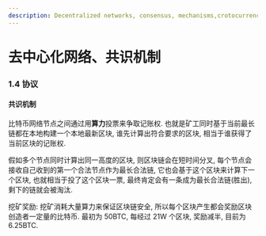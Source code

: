 ```yaml
---
description: Decentralized networks, consensus, mechanisms,crotocurrencies
---
```


# 去中心化网络、共识机制

### 1.4 协议

#### 共识机制

比特币网络节点之间通过用**算力**投票来争取记账权. 也就是矿工同时基于当前最长链都在本地构建一个本地最新区块, 谁先计算出符合要求的区块, 相当于谁获得了当前区块的记账权.

假如多个节点同时计算出同一高度的区块, 则区块链会在短时间分叉, 每个节点会接收自己收到的第一个合法节点作为最长合法链, 它也会基于这个区块来计算下一个区块, 也就相当于投了这个区块一票, 最终肯定会有一条成为最长合法链(胜出), 剩下的链就会被淘汰.

挖矿奖励: 挖矿消耗大量算力来保证区块链安全, 所以每个区块产生都会奖励区块创造者一定量的比特币. 最初为 50BTC, 每经过 21W 个区块, 奖励减半, 目前为 6.25BTC.
